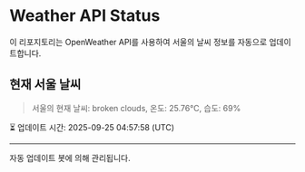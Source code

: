
# Weather API Status

이 리포지토리는 OpenWeather API를 사용하여 서울의 날씨 정보를 자동으로 업데이트합니다.

## 현재 서울 날씨
> 서울의 현재 날씨: broken clouds, 온도: 25.76°C, 습도: 69%

⏳ 업데이트 시간: 2025-09-25 04:57:58 (UTC)

---
자동 업데이트 봇에 의해 관리됩니다.
